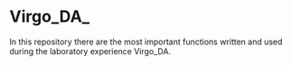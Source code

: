 # Virgo_DA_
In this repository there are the most important functions written and used during the laboratory experience Virgo_DA. 

